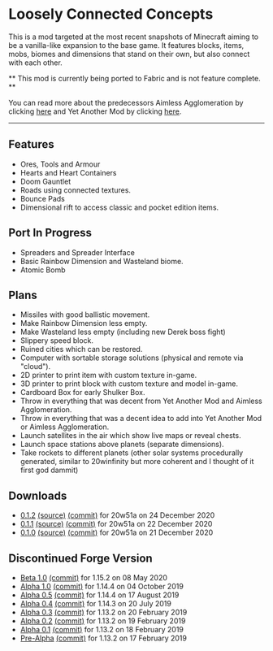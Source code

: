 # Loosely Connected Concepts #
This is a mod targeted at the most recent snapshots of Minecraft aiming to be a vanilla-like expansion to the base game.
It features blocks, items, mobs, biomes and dimensions that stand on their own, but also connect with each other.

** This mod is currently being ported to Fabric and is not feature complete. **

You can read more about the predecessors Aimless Agglomeration by clicking [here](https://bitbucket.org/joshmanisdabomb/loosely-connected-concepts/src/master/AA.md) and Yet Another Mod by clicking [here](https://bitbucket.org/joshmanisdabomb/loosely-connected-concepts/src/master/YAM.md).

---

## Features ##
 * Ores, Tools and Armour
 * Hearts and Heart Containers
 * Doom Gauntlet
 * Roads using connected textures.
 * Bounce Pads
 * Dimensional rift to access classic and pocket edition items.
 
## Port In Progress ##
 * Spreaders and Spreader Interface
 * Basic Rainbow Dimension and Wasteland biome.
 * Atomic Bomb

## Plans ##
 * Missiles with good ballistic movement.
 * Make Rainbow Dimension less empty.
 * Make Wasteland less empty (including new Derek boss fight)
 * Slippery speed block.
 * Ruined cities which can be restored.
 * Computer with sortable storage solutions (physical and remote via "cloud").
 * 2D printer to print item with custom texture in-game.
 * 3D printer to print block with custom texture and model in-game.
 * Cardboard Box for early Shulker Box.
 * Throw in everything that was decent from Yet Another Mod and Aimless Agglomeration.
 * Throw in everything that was a decent idea to add into Yet Another Mod or Aimless Agglomeration.
 * Launch satellites in the air which show live maps or reveal chests.
 * Launch space stations above planets (separate dimensions).
 * Take rockets to different planets (other solar systems procedurally generated, similar to 20winfinity but more coherent and I thought of it first god dammit)
 
## Downloads ##
* [0.1.2](https://bitbucket.org/joshmanisdabomb/loosely-connected-concepts/downloads/LooselyConnectedConcepts-20w51a-0.1.2.jar) [(source)](https://bitbucket.org/joshmanisdabomb/loosely-connected-concepts/downloads/LooselyConnectedConcepts-20w51a-0.1.2-sources.jar) [(commit)](https://bitbucket.org/joshmanisdabomb/loosely-connected-concepts/src/fabric-0.1.2/) for 20w51a on 24 December 2020
* [0.1.1](https://bitbucket.org/joshmanisdabomb/loosely-connected-concepts/downloads/LooselyConnectedConcepts-20w51a-0.1.1.jar) [(source)](https://bitbucket.org/joshmanisdabomb/loosely-connected-concepts/downloads/LooselyConnectedConcepts-20w51a-0.1.1-sources.jar) [(commit)](https://bitbucket.org/joshmanisdabomb/loosely-connected-concepts/src/fabric-0.1.1/) for 20w51a on 22 December 2020
* [0.1.0](https://bitbucket.org/joshmanisdabomb/loosely-connected-concepts/downloads/LooselyConnectedConcepts-20w51a-0.1.0.jar) [(source)](https://bitbucket.org/joshmanisdabomb/loosely-connected-concepts/downloads/LooselyConnectedConcepts-20w51a-0.1.0-sources.jar) [(commit)](https://bitbucket.org/joshmanisdabomb/loosely-connected-concepts/src/fabric-0.1.0/) for 20w51a on 21 December 2020
 
## Discontinued Forge Version ##
 * [Beta 1.0](https://bitbucket.org/joshmanisdabomb/loosely-connected-concepts/downloads/LooselyConnectedConcepts-1.15.2-b1.0.jar) [(commit)](https://bitbucket.org/joshmanisdabomb/loosely-connected-concepts/src/1beaa2d90b4bd7182eefdc4b1169b017a5d40481) for 1.15.2 on 08 May 2020
 * [Alpha 1.0](https://bitbucket.org/joshmanisdabomb/loosely-connected-concepts/downloads/LooselyConnectedConcepts-1.14.4-a1.0.jar) [(commit)](https://bitbucket.org/joshmanisdabomb/loosely-connected-concepts/src/cdbbe20844bd84589f1eea6ea54bed375599f6ed) for 1.14.4 on 04 October 2019
 * [Alpha 0.5](https://bitbucket.org/joshmanisdabomb/loosely-connected-concepts/downloads/LooselyConnectedConcepts-1.14.4-a0.5.jar) [(commit)](https://bitbucket.org/joshmanisdabomb/loosely-connected-concepts/src/956f8f1b8ea49a253ad1b0e680e924f574bb8752) for 1.14.4 on 17 August 2019
 * [Alpha 0.4](https://bitbucket.org/joshmanisdabomb/loosely-connected-concepts/downloads/LooselyConnectedConcepts-1.14.3-a0.4.jar) [(commit)](https://bitbucket.org/joshmanisdabomb/loosely-connected-concepts/src/4e0d31d185f6fe2c89f51ffd8ec9683e27ed4e34) for 1.14.3 on 20 July 2019
 * [Alpha 0.3](https://bitbucket.org/joshmanisdabomb/loosely-connected-concepts/downloads/LooselyConnectedConcepts-1.13.2-a0.3.jar) [(commit)](https://bitbucket.org/joshmanisdabomb/loosely-connected-concepts/src/73ce6959c2fe6d0ea9c140444435bb1f934bd3e7) for 1.13.2 on 20 February 2019
 * [Alpha 0.2](https://bitbucket.org/joshmanisdabomb/loosely-connected-concepts/downloads/LooselyConnectedConcepts-1.13.2-a0.2.jar) [(commit)](https://bitbucket.org/joshmanisdabomb/loosely-connected-concepts/src/278179fcb03e293e3be9915f62ad69126d5de6bc) for 1.13.2 on 19 February 2019
 * [Alpha 0.1](https://bitbucket.org/joshmanisdabomb/loosely-connected-concepts/downloads/LooselyConnectedConcepts-1.13.2-a0.1.jar) [(commit)](https://bitbucket.org/joshmanisdabomb/loosely-connected-concepts/src/6bb4e68699ca9cfd102efd6497fbd9b9b2767953) for 1.13.2 on 18 February 2019
 * [Pre-Alpha](https://bitbucket.org/joshmanisdabomb/loosely-connected-concepts/downloads/LooselyConnectedConcepts-1.13.2-prealpha.jar) [(commit)](https://bitbucket.org/joshmanisdabomb/loosely-connected-concepts/src/f0f36ef34a0112b85fe2d06dfc5256f9a6679767) for 1.13.2 on 17 February 2019